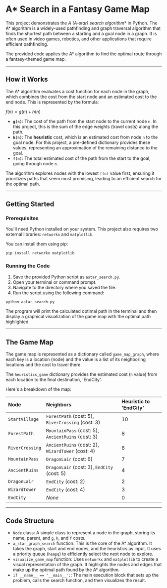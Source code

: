 # A\* Search in a Fantasy Game Map

This project demonstrates the **A* (A-star) search algorithm*\* in Python. The A\* algorithm is a widely-used pathfinding and graph traversal algorithm that finds the shortest path between a starting and a goal node in a graph. It is often used in video games, robotics, and other applications that require efficient pathfinding.

The provided code applies the A\* algorithm to find the optimal route through a fantasy-themed game map.

-----

## How it Works

The A\* algorithm evaluates a cost function for each node in the graph, which combines the cost from the start node and an estimated cost to the end node. This is represented by the formula:

$f(n) = g(n) + h(n)$

  * **`g(n)`**: The cost of the path from the start node to the current node `n`. In this project, this is the sum of the edge weights (travel costs) along the path.
  * **`h(n)`**: The **heuristic** cost, which is an estimated cost from node `n` to the goal node. For this project, a pre-defined dictionary provides these values, representing an approximation of the remaining distance to the goal.
  * **`f(n)`**: The total estimated cost of the path from the start to the goal, going through node `n`.

The algorithm explores nodes with the lowest `f(n)` value first, ensuring it prioritizes paths that seem most promising, leading to an efficient search for the optimal path.

-----

## Getting Started

### Prerequisites

You'll need Python installed on your system. This project also requires two external libraries: `networkx` and `matplotlib`.

You can install them using pip:

```bash
pip install networkx matplotlib
```

### Running the Code

1.  Save the provided Python script as `astar_search.py`.
2.  Open your terminal or command prompt.
3.  Navigate to the directory where you saved the file.
4.  Run the script using the following command:

<!-- end list -->

```bash
python astar_search.py
```

The program will print the calculated optimal path in the terminal and then display a graphical visualization of the game map with the optimal path highlighted.

-----

## The Game Map

The game map is represented as a dictionary called `game_map_graph`, where each key is a location (node) and the value is a list of its neighboring locations and the cost to travel there.

The `heuristics_game` dictionary provides the estimated cost (`h` value) from each location to the final destination, 'EndCity'.

Here's a breakdown of the map:

| Node           | Neighbors                                   | Heuristic to 'EndCity' |
| :------------- | :------------------------------------------ | :--------------------- |
| `StartVillage` | `ForestPath` (cost: 5), `RiverCrossing` (cost: 3) | 10                     |
| `ForestPath`   | `MountainPass` (cost: 5), `AncientRuins` (cost: 3) | 8                      |
| `RiverCrossing`| `AncientRuins` (cost: 2), `WizardTower` (cost: 4) | 6                      |
| `MountainPass` | `DragonLair` (cost: 6)                        | 7                      |
| `AncientRuins` | `DragonLair` (cost: 3), `EndCity` (cost: 5)     | 4                      |
| `DragonLair`   | `EndCity` (cost: 2)                           | 2                      |
| `WizardTower`  | `EndCity` (cost: 4)                           | 3                      |
| `EndCity`      | *None* | 0                      |

-----

## Code Structure

  * `Node` class: A simple class to represent a node in the graph, storing its name, parent, and `g`, `h`, and `f` costs.
  * `a_star_graph_search` function: This is the core of the A\* algorithm. It takes the graph, start and end nodes, and the heuristics as input. It uses a priority queue (`heapq`) to efficiently select the next node to explore.
  * `visualize_game_map` function: Uses `networkx` and `matplotlib` to create a visual representation of the graph. It highlights the nodes and edges that make up the optimal path found by the A\* algorithm.
  * `if __name__ == '__main__':`: The main execution block that sets up the problem, calls the search function, and then visualizes the result.
